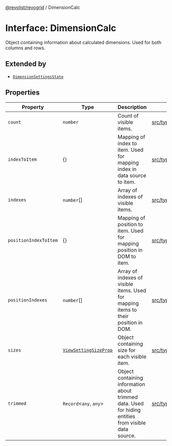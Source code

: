 [@revolist/revogrid](README.md) / DimensionCalc

# Interface: DimensionCalc

Object containing information about calculated dimensions.
Used for both columns and rows.

## Extended by

- [`DimensionSettingsState`](Interface.DimensionSettingsState.md)

## Properties

| Property | Type | Description | Defined in |
| ------ | ------ | ------ | ------ |
| `count` | `number` | Count of visible items. | [src/types/interfaces.ts:581](https://github.com/revolist/revogrid/blob/786bfc578aeb724125d022c69d878eb830c54a23/src/types/interfaces.ts#L581) |
| `indexToItem` | \{\} | Mapping of index to item. Used for mapping index in data source to item. | [src/types/interfaces.ts:604](https://github.com/revolist/revogrid/blob/786bfc578aeb724125d022c69d878eb830c54a23/src/types/interfaces.ts#L604) |
| `indexes` | `number`[] | Array of indexes of visible items. | [src/types/interfaces.ts:576](https://github.com/revolist/revogrid/blob/786bfc578aeb724125d022c69d878eb830c54a23/src/types/interfaces.ts#L576) |
| `positionIndexToItem` | \{\} | Mapping of position to item. Used for mapping position in DOM to item. | [src/types/interfaces.ts:593](https://github.com/revolist/revogrid/blob/786bfc578aeb724125d022c69d878eb830c54a23/src/types/interfaces.ts#L593) |
| `positionIndexes` | `number`[] | Array of indexes of visible items. Used for mapping items to their position in DOM. | [src/types/interfaces.ts:587](https://github.com/revolist/revogrid/blob/786bfc578aeb724125d022c69d878eb830c54a23/src/types/interfaces.ts#L587) |
| `sizes` | [`ViewSettingSizeProp`](TypeAlias.ViewSettingSizeProp.md) | Object containing size for each visible item. | [src/types/interfaces.ts:620](https://github.com/revolist/revogrid/blob/786bfc578aeb724125d022c69d878eb830c54a23/src/types/interfaces.ts#L620) |
| `trimmed` | `Record`\<`any`, `any`\> | Object containing information about trimmed data. Used for hiding entities from visible data source. | [src/types/interfaces.ts:615](https://github.com/revolist/revogrid/blob/786bfc578aeb724125d022c69d878eb830c54a23/src/types/interfaces.ts#L615) |
